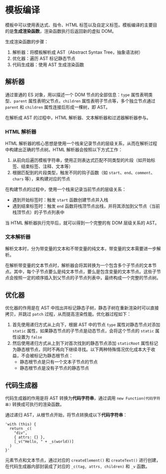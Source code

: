# 模板编译

模板中可以使用表达式、指令、HTML 标签以及自定义标签。模板编译的主要目的是**生成渲染函数**，渲染函数执行后返回新的虚拟 DOM。

生成渲染函数的步骤：
1. 解析器：将模板解析成 AST（Abstract Syntax Tree，抽象语法树）
2. 优化器：遍历 AST 标记静态节点
3. 代码生成器：使用 AST 生成渲染函数

## 解析器

通过普通的 ES 对象，用以描述一个 DOM 节点的全部信息：`type` 属性表明类型、`parent` 属性表明父节点，`children` 属性表明子节点等，多个独立节点通过 `parent` 和 `children` 属性连接后形成一棵树，即 AST。

在解析成 AST 的过程中，HTML 解析器、文本解析器和过滤器解析器参与。

### HTML 解析器

HTML 解析器的核心思想是使用一个栈来记录节点的层级关系，从而在解析过程中构建出正确的节点树。HTML 解析器会按照以下方式工作：
1. 从前向后遍历模板字符串，使用正则表达式匹配不同类型的片段（如开始标签、结束标签、注释、文本等）
2. 根据匹配到的片段类型，触发不同的钩子函数（如 `start`、`end`、`comment`、`chars` 等），来构建对应的节点

在构建节点的过程中，使用一个栈来记录当前节点的层级关系：
- 遇到开始标签时：触发 `start` 函数创建节点并入栈
- 遇到结束标签时：触发 `end` 函数将栈顶节点出栈，并将其添加到父节点（当前栈顶节点）的子节点列表中

当 HTML 解析器执行完毕后，就可以得到一个完整的有 DOM 层级关系的 AST。

### 文本解析器

解析文本时，分为带变量的文本和不带变量的纯文本，带变量的文本需要进一步解析。

在解析带变量的文本节点时，解析器会将其转换为一个包含多个子节点的文本节点。其中，每个子节点要么是纯文本节点，要么是包含变量的文本节点。这些子节点会按照一定的顺序插入到父节点的子节点列表中，最终构成一个完整的节点树。


## 优化器

优化器的作用是在 AST 中找出并标记静态子树，静态子树在重新渲染时可以直接拷贝，并跳过 `patch` 过程，从而提高渲染性能。优化器过程如下：
1. 首先使用递归方式从上向下，根据 AST 中的节点 `type` 属性对静态节点对添加 `static` 属性，如果静态节点的子节点是动态节点，会将这个节点的 `static` 属性设置为 `false`
2. 然后使用递归方式从上到下对首次找到的静态节点添加 `staticRoot` 属性标记为静态根节点，同时不再向下继续寻找。以下两种特殊情况优化成本大于收益，不会被标记为静态根节点：
   - 静态根节点是只有一个文本子节点的节点
   - 静态根节点是没有子节点的静态节点

## 代码生成器

代码生成器的作用是将 AST 转换为**代码字符串**，通过调用 `new Function(代码字符串)` 转换成可执行的渲染函数。

通过递归 AST，从根节点开始，将节点转换成以下**代码字符串**：

```
'with (this) {
  return _c(
    "div",
    { attrs: {} },
    [_v("Hello, " + _s(world))]
  )
}'
```

元素节点和文本节点，通过对应的 `createElement()` 和 `createText()` 进行创建，在代码生成器内部封装成了对应的 `_c(tag, attrs, children)` 和 `_v` 函数。
